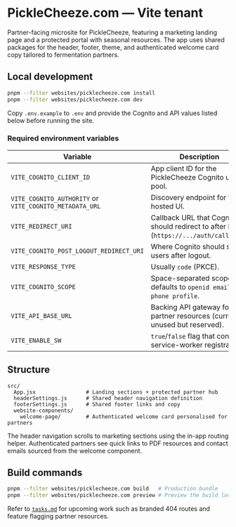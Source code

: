 # PickleCheeze.com — Vite tenant

Partner-facing microsite for PickleCheeze, featuring a marketing landing page and a protected
portal with seasonal resources. The app uses shared packages for the header, footer, theme, and
authenticated welcome card copy tailored to fermentation partners.

## Local development

```bash
pnpm --filter websites/picklecheeze.com install
pnpm --filter websites/picklecheeze.com dev
```

Copy `.env.example` to `.env` and provide the Cognito and API values listed below before running the
site.

### Required environment variables

| Variable                                                | Description                                                                             |
| ------------------------------------------------------- | --------------------------------------------------------------------------------------- |
| `VITE_COGNITO_CLIENT_ID`                                | App client ID for the PickleCheeze Cognito user pool.                                   |
| `VITE_COGNITO_AUTHORITY` or `VITE_COGNITO_METADATA_URL` | Discovery endpoint for the hosted UI.                                                   |
| `VITE_REDIRECT_URI`                                     | Callback URL that Cognito should redirect to after login (`https://.../auth/callback`). |
| `VITE_COGNITO_POST_LOGOUT_REDIRECT_URI`                 | Where Cognito should send users after logout.                                           |
| `VITE_RESPONSE_TYPE`                                    | Usually `code` (PKCE).                                                                  |
| `VITE_COGNITO_SCOPE`                                    | Space-separated scopes; defaults to `openid email phone profile`.                       |
| `VITE_API_BASE_URL`                                     | Backing API gateway for partner resources (currently unused but reserved).              |
| `VITE_ENABLE_SW`                                        | `true`/`false` flag that controls service-worker registration.                          |

## Structure

```
src/
  App.jsx                # Landing sections + protected partner hub
  headerSettings.js      # Shared header navigation definition
  footerSettings.js      # Shared footer links and copy
  website-components/
    welcome-page/        # Authenticated welcome card personalised for partners
```

The header navigation scrolls to marketing sections using the in-app routing helper. Authenticated
partners see quick links to PDF resources and contact emails sourced from the welcome component.

## Build commands

```bash
pnpm --filter websites/picklecheeze.com build   # Production bundle
pnpm --filter websites/picklecheeze.com preview # Preview the build locally
```

Refer to [`tasks.md`](./tasks.md) for upcoming work such as branded 404 routes and feature flagging
partner resources.
